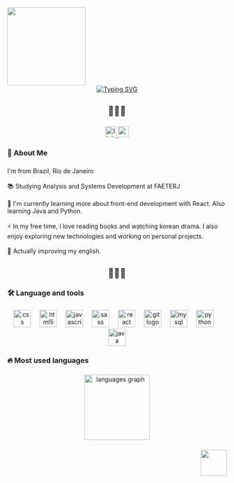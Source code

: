 <div align="left">
  <img height="180" src="https://i.pinimg.com/originals/c1/c4/d1/c1c4d1f9227d31182163605191a5b024.gif" />
</div>
<div align="center">
  <a href="https://git.io/typing-svg"><img src="https://readme-typing-svg.demolab.com?font=MonteCarlo&size=80&pause=100&color=BE320F&background=670C0900&center=true&vCenter=true&width=700&height=200&lines=Nathaly+Pereira;Front-end+Developer" alt="Typing SVG"></a>
</div>

###

<h2 align="center">🌼🌼🌼</h2>

###

<div align="center">
  <a href="www.linkedin.com/in/nathaly-pereira-376145202" target="_blank">
    <img src="https://img.shields.io/static/v1?message=LinkedIn&logo=linkedin&label=&color=0077B5&logoColor=white&labelColor=&style=for-the-badge" height="25" alt="linkedin logo"  />
  </a>
  <a href="mailto:nathaly.jp03@gmail.com" target="_blank">
    <img src="https://img.shields.io/static/v1?message=Gmail&logo=gmail&label=&color=D14836&logoColor=white&labelColor=&style=for-the-badge" height="25" alt="gmail logo"  />
  </a>
</div>

###

<h3 align="left">💖  About Me</h3>

###

<p align="left">I'm from Brazil, Rio de Janeiro<br><br>📚 Studying Analysis and Systems Development at FAETERJ<br><br>🎈 I'm currently learning more about front-end development with React. Also learning Java and Python.<br><br>⚡ In my free time, I love reading books and watching korean drama. I also enjoy exploring new technologies and working on personal projects.<br><br>💬 Actually improving my english.</p>

###
<h2 align="center">🌼🌼🌼</h2>
<h3 align="left">🛠 Language and tools</h3>

###

<div align="center">
  <img src="https://skillicons.dev/icons?i=css" height="40" alt="css logo"  />
  <img width="12" />
  <img src="https://skillicons.dev/icons?i=html" height="40" alt="html5 logo"  />
  <img width="12" />
  <img src="https://skillicons.dev/icons?i=js" height="40" alt="javascript logo"  />
  <img width="12" />
  <img src="https://skillicons.dev/icons?i=sass" height="40" alt="sass logo"  />
  <img width="12" />
  <img src="https://skillicons.dev/icons?i=react" height="40" alt="react logo"  />
  <img width="12" />
  <img src="https://skillicons.dev/icons?i=git" height="40" alt="git logo"  />
  <img width="12" />
  <img src="https://skillicons.dev/icons?i=mysql" height="40" alt="mysql logo"  />
  <img width="12" />
  <img src="https://skillicons.dev/icons?i=py" height="40" alt="python logo"  />
  <img width="12" />
  <img src="https://skillicons.dev/icons?i=java" height="40" alt="java logo"  />
</div>

###

<h3 align="left">🔥 Most used languages</h3>

###

<div align="center">
  <img src="https://github-readme-stats.vercel.app/api/top-langs?username=metataly&locale=en&hide_title=true&layout=compact&card_width=320&langs_count=5&theme=omni&hide_border=true&order=2" height="150" alt="languages graph"  />
</div>

###
<div align="right">
  <img height="60" src="https://i.pinimg.com/originals/4b/e5/73/4be573dc17f22189e2437f82f7fa4fe7.gif" />
</div>
<h2 align="center"></h2>

###
